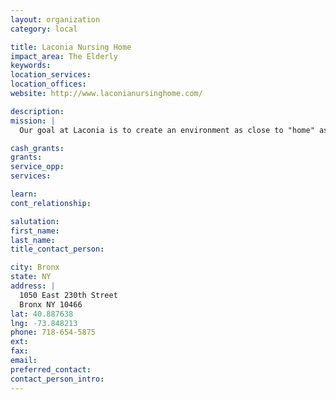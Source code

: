 ```yaml
---
layout: organization
category: local

title: Laconia Nursing Home
impact_area: The Elderly
keywords: 
location_services: 
location_offices: 
website: http://www.laconianursinghome.com/

description: 
mission: |
  Our goal at Laconia is to create an environment as close to "home" as possible, and to help make the transition from the community home to the nursing home a smooth one. We provide 24-hour health care by a dedicated staff which includes nurses, doctors, social workers, recreational leaders, occupational, physical, and speech therapists, nursing assistants, a medical director, and a complete dietary program which is supervised by our registered dietician. 

cash_grants: 
grants: 
service_opp: 
services: 

learn: 
cont_relationship: 

salutation: 
first_name: 
last_name: 
title_contact_person: 

city: Bronx
state: NY
address: |
  1050 East 230th Street     
  Bronx NY 10466
lat: 40.887638
lng: -73.848213
phone: 718-654-5875
ext: 
fax: 
email: 
preferred_contact: 
contact_person_intro: 
---
```

